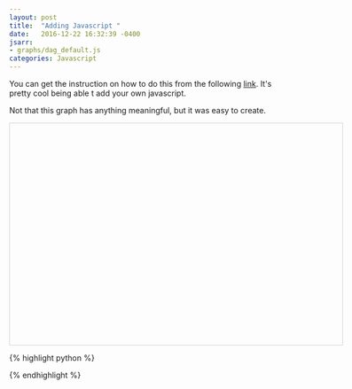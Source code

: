 ```yaml
---
layout: post
title:  "Adding Javascript "
date:   2016-12-22 16:32:39 -0400
jsarr:
- graphs/dag_default.js
categories: Javascript
---
```


You can get the instruction on how to do this from
the following [link](http://blog.emmatosch.com/2016/03/09/using-custom-javascript-in-jekyll-blogs.html).  It's pretty cool being able t add your own javascript.

Not that this graph has anything meaningful, but it was easy to create. 


<style type="text/css">
      #mynetwork {
      width: 600px;
      height: 400px;
      border: 1px solid lightgray;
      }
</style>


<div id="mynetwork"></div>



{% highlight python %}

{% endhighlight %}


